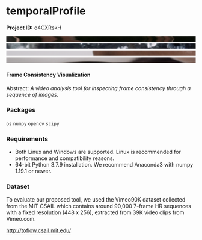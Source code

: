# temporalProfile

**Project ID:** o4CXRskH

![alt text](https://github.com/epoch-rand/temporalProfile/blob/main/tp_sample.png?raw=true)

#### Frame Consistency Visualization
Abstract: *A video analysis tool for inspecting frame consistency through a sequence of images.*

### Packages

`os` `numpy` `opencv` `scipy`

### Requirements

- Both Linux and Windows are supported. Linux is recommended for performance and compatibility reasons.
- 64-bit Python 3.7.9 installation. We recommend Anaconda3 with numpy 1.19.1 or newer.

### Dataset
To  evaluate our proposed tool, we used the Vimeo90K dataset collected from the MIT CSAIL which contains around 90,000 7-frame HR sequences with a fixed resolution (448 x 256), extracted from 39K video clips from Vimeo.com.

http://toflow.csail.mit.edu/
